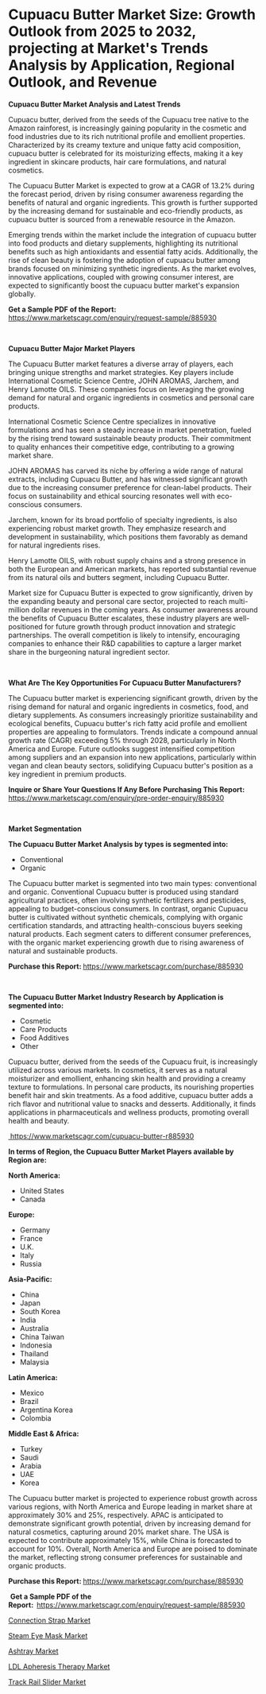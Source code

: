 <p><h1>Cupuacu Butter Market Size: Growth Outlook from 2025 to 2032, projecting at Market's Trends Analysis by Application, Regional Outlook, and Revenue</h1></p><p><strong>Cupuacu Butter Market Analysis and Latest Trends</strong></p>
<p><p>Cupuacu butter, derived from the seeds of the Cupuacu tree native to the Amazon rainforest, is increasingly gaining popularity in the cosmetic and food industries due to its rich nutritional profile and emollient properties. Characterized by its creamy texture and unique fatty acid composition, cupuacu butter is celebrated for its moisturizing effects, making it a key ingredient in skincare products, hair care formulations, and natural cosmetics. </p><p>The Cupuacu Butter Market is expected to grow at a CAGR of 13.2% during the forecast period, driven by rising consumer awareness regarding the benefits of natural and organic ingredients. This growth is further supported by the increasing demand for sustainable and eco-friendly products, as cupuacu butter is sourced from a renewable resource in the Amazon. </p><p>Emerging trends within the market include the integration of cupuacu butter into food products and dietary supplements, highlighting its nutritional benefits such as high antioxidants and essential fatty acids. Additionally, the rise of clean beauty is fostering the adoption of cupuacu butter among brands focused on minimizing synthetic ingredients. As the market evolves, innovative applications, coupled with growing consumer interest, are expected to significantly boost the cupuacu butter market's expansion globally.</p></p>
<p><strong>Get a Sample PDF of the Report:&nbsp;</strong> <a href="https://www.marketscagr.com/enquiry/request-sample/885930?utm_campaign=1944&utm_medium=2&utm_source=Github&utm_content=ia&utm_term=30012025&utm_id=cupuacu-butter">https://www.marketscagr.com/enquiry/request-sample/885930</a></p>
<p>&nbsp;</p>
<p><strong>Cupuacu Butter Major Market Players</strong></p>
<p><p>The Cupuacu Butter market features a diverse array of players, each bringing unique strengths and market strategies. Key players include International Cosmetic Science Centre, JOHN AROMAS, Jarchem, and Henry Lamotte OILS. These companies focus on leveraging the growing demand for natural and organic ingredients in cosmetics and personal care products.</p><p>International Cosmetic Science Centre specializes in innovative formulations and has seen a steady increase in market penetration, fueled by the rising trend toward sustainable beauty products. Their commitment to quality enhances their competitive edge, contributing to a growing market share.</p><p>JOHN AROMAS has carved its niche by offering a wide range of natural extracts, including Cupuacu Butter, and has witnessed significant growth due to the increasing consumer preference for clean-label products. Their focus on sustainability and ethical sourcing resonates well with eco-conscious consumers.</p><p>Jarchem, known for its broad portfolio of specialty ingredients, is also experiencing robust market growth. They emphasize research and development in sustainability, which positions them favorably as demand for natural ingredients rises.</p><p>Henry Lamotte OILS, with robust supply chains and a strong presence in both the European and American markets, has reported substantial revenue from its natural oils and butters segment, including Cupuacu Butter.</p><p>Market size for Cupuacu Butter is expected to grow significantly, driven by the expanding beauty and personal care sector, projected to reach multi-million dollar revenues in the coming years. As consumer awareness around the benefits of Cupuacu Butter escalates, these industry players are well-positioned for future growth through product innovation and strategic partnerships. The overall competition is likely to intensify, encouraging companies to enhance their R&D capabilities to capture a larger market share in the burgeoning natural ingredient sector.</p></p>
<p>&nbsp;</p>
<p><strong>What Are The Key Opportunities For Cupuacu Butter Manufacturers?</strong></p>
<p><p>The Cupuacu butter market is experiencing significant growth, driven by the rising demand for natural and organic ingredients in cosmetics, food, and dietary supplements. As consumers increasingly prioritize sustainability and ecological benefits, Cupuacu butter's rich fatty acid profile and emollient properties are appealing to formulators. Trends indicate a compound annual growth rate (CAGR) exceeding 5% through 2028, particularly in North America and Europe. Future outlooks suggest intensified competition among suppliers and an expansion into new applications, particularly within vegan and clean beauty sectors, solidifying Cupuacu butter's position as a key ingredient in premium products.</p></p>
<p><strong>Inquire or Share Your Questions If Any Before Purchasing This Report:</strong> <a href="https://www.marketscagr.com/enquiry/pre-order-enquiry/885930?utm_campaign=1944&utm_medium=2&utm_source=Github&utm_content=ia&utm_term=30012025&utm_id=cupuacu-butter">https://www.marketscagr.com/enquiry/pre-order-enquiry/885930</a></p>
<p>&nbsp;</p>
<p><strong>Market Segmentation</strong></p>
<p><strong>The Cupuacu Butter Market Analysis by types is segmented into:</strong></p>
<p><ul><li>Conventional</li><li>Organic</li></ul></p>
<p><p>The Cupuacu butter market is segmented into two main types: conventional and organic. Conventional Cupuacu butter is produced using standard agricultural practices, often involving synthetic fertilizers and pesticides, appealing to budget-conscious consumers. In contrast, organic Cupuacu butter is cultivated without synthetic chemicals, complying with organic certification standards, and attracting health-conscious buyers seeking natural products. Each segment caters to different consumer preferences, with the organic market experiencing growth due to rising awareness of natural and sustainable products.</p></p>
<p><strong>Purchase this Report:&nbsp;</strong><a href="https://www.marketscagr.com/purchase/885930?utm_campaign=1944&utm_medium=2&utm_source=Github&utm_content=ia&utm_term=30012025&utm_id=cupuacu-butter">https://www.marketscagr.com/purchase/885930</a></p>
<p>&nbsp;</p>
<p><strong>The Cupuacu Butter Market Industry Research by Application is segmented into:</strong></p>
<p><ul><li>Cosmetic</li><li>Care Products</li><li>Food Additives</li><li>Other</li></ul></p>
<p><p>Cupuacu butter, derived from the seeds of the Cupuacu fruit, is increasingly utilized across various markets. In cosmetics, it serves as a natural moisturizer and emollient, enhancing skin health and providing a creamy texture to formulations. In personal care products, its nourishing properties benefit hair and skin treatments. As a food additive, cupuacu butter adds a rich flavor and nutritional value to snacks and desserts. Additionally, it finds applications in pharmaceuticals and wellness products, promoting overall health and beauty.</p></p>
<p><a href="https://www.marketscagr.com/cupuacu-butter-r885930?utm_campaign=1944&utm_medium=2&utm_source=Github&utm_content=ia&utm_term=30012025&utm_id=cupuacu-butter">&nbsp;https://www.marketscagr.com/cupuacu-butter-r885930</a></p>
<p><strong>In terms of Region, the Cupuacu Butter Market Players available by Region are:</strong></p>
<p>
    <p> <strong> North America: </strong>
        <ul>
            <li>United States</li>
            <li>Canada</li>
        </ul>
        </p> 
    <p> <strong> Europe: </strong>
        <ul>
            <li>Germany</li>
            <li>France</li>
            <li>U.K.</li>
            <li>Italy</li>
            <li>Russia</li>
        </ul>
        </p> 
    <p> <strong> Asia-Pacific: </strong>
        <ul>
            <li>China</li>
            <li>Japan</li>
            <li>South Korea</li>
            <li>India</li>
            <li>Australia</li>
            <li>China Taiwan</li>
            <li>Indonesia</li>
            <li>Thailand</li>
            <li>Malaysia</li>
        </ul>
        </p> 
    <p> <strong> Latin America: </strong>
        <ul>
            <li>Mexico</li>
            <li>Brazil</li>
            <li>Argentina Korea</li>
            <li>Colombia</li>
        </ul>
        </p> 
    <p> <strong> Middle East & Africa: </strong>
        <ul>
            <li>Turkey</li>
            <li>Saudi</li>
            <li>Arabia</li>
            <li>UAE</li>
            <li>Korea</li>
        </ul>
    </p>
    </p>
<p><p>The Cupuacu butter market is projected to experience robust growth across various regions, with North America and Europe leading in market share at approximately 30% and 25%, respectively. APAC is anticipated to demonstrate significant growth potential, driven by increasing demand for natural cosmetics, capturing around 20% market share. The USA is expected to contribute approximately 15%, while China is forecasted to account for 10%. Overall, North America and Europe are poised to dominate the market, reflecting strong consumer preferences for sustainable and organic products.</p></p>
<p><strong>Purchase this Report: </strong><a href="https://www.marketscagr.com/purchase/885930?utm_campaign=1944&utm_medium=2&utm_source=Github&utm_content=ia&utm_term=30012025&utm_id=cupuacu-butter">https://www.marketscagr.com/purchase/885930</a></p>
<p>&nbsp;<strong>Get a Sample PDF of the Report:&nbsp;&nbsp;</strong><a href="https://www.marketscagr.com/enquiry/request-sample/885930?utm_campaign=1944&utm_medium=2&utm_source=Github&utm_content=ia&utm_term=30012025&utm_id=cupuacu-butter">https://www.marketscagr.com/enquiry/request-sample/885930</a></p>
<p><strong></strong></p>
<p><p><a href="https://www.linkedin.com/pulse/comprehensive-study-connection-strapmarket-segmentation-size-cypvf?utm_campaign=1944&utm_medium=2&utm_source=Github&utm_content=ia&utm_term=30012025&utm_id=cupuacu-butter">Connection Strap Market</a></p><p><a href="https://www.linkedin.com/pulse/steam-eye-mask-market-sizeshare-recent-development-sales-pricesforecasted-akykf?utm_campaign=1944&utm_medium=2&utm_source=Github&utm_content=ia&utm_term=30012025&utm_id=cupuacu-butter">Steam Eye Mask Market</a></p><p><a href="https://www.linkedin.com/pulse/ashtray-market-analysis-report-provides-future-trend-insights-dqnzf?utm_campaign=1944&utm_medium=2&utm_source=Github&utm_content=ia&utm_term=30012025&utm_id=cupuacu-butter">Ashtray Market</a></p><p><a href="https://www.linkedin.com/pulse/accurate-data-ldl-apheresis-therapy-market-size-share-volume-jcdrf?utm_campaign=1944&utm_medium=2&utm_source=Github&utm_content=ia&utm_term=30012025&utm_id=cupuacu-butter">LDL Apheresis Therapy Market</a></p><p><a href="https://www.linkedin.com/pulse/from-2025-2032-industryrevenue-generation-current-cagr8as-hkeyf?utm_campaign=1944&utm_medium=2&utm_source=Github&utm_content=ia&utm_term=30012025&utm_id=cupuacu-butter">Track Rail Slider Market</a></p></p>